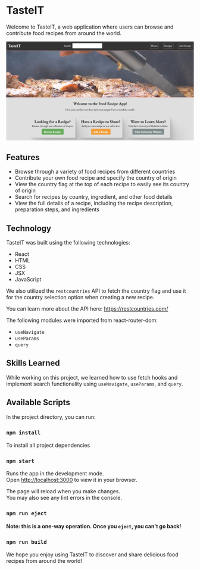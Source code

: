 # TasteIT

Welcome to TasteIT, a web application where users can browse and contribute food recipes from around the world.

![TasteIT Preview](/src/assets/images/TasteIT.jpg)

## Features

- Browse through a variety of food recipes from different countries
- Contribute your own food recipe and specify the country of origin
- View the country flag at the top of each recipe to easily see its country of origin
- Search for recipes by country, ingredient, and other food details
- View the full details of a recipe, including the recipe description, preparation steps, and ingredients

## Technology

TasteIT was built using the following technologies:

- React
- HTML
- CSS
- JSX
- JavaScript

We also utilized the `restcountries` API to fetch the country flag and use it for the country selection option when creating a new recipe.

You can learn more about the API here: https://restcountries.com/

The following modules were imported from react-router-dom:

- `useNavigate`
- `useParams`
- `query`

## Skills Learned

While working on this project, we learned how to use fetch hooks and implement search functionality using `useNavigate`, `useParams`, and `query`.

## Available Scripts

In the project directory, you can run:

### `npm install`

To install all project dependencies

### `npm start`

Runs the app in the development mode.\
Open [http://localhost:3000](http://localhost:3000) to view it in your browser.

The page will reload when you make changes.\
You may also see any lint errors in the console.

### `npm run eject`

**Note: this is a one-way operation. Once you `eject`, you can't go back!**

### `npm run build`

We hope you enjoy using TasteIT to discover and share delicious food recipes from around the world!
